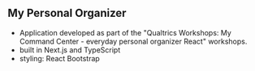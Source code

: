## My Personal Organizer

- Application developed as part of the "Qualtrics Workshops: My Command Center - everyday personal organizer React" workshops.
- built in Next.js and TypeScript
- styling: React Bootstrap
